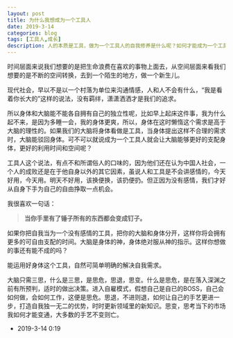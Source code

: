 ```yaml
---
layout: post
title: 为什么我想成为一个工具人
date: 2019-3-14
categories: blog
tags: [工具人,成长]
description: 人的本质是工具，做为一个工具人的自我修养是什么呢？如何才能成为一个工具人呢？
---
```


时间层面来说我们想要的是把生命浪费在喜欢的事物上面去，从空间层面来看我们想要的是不断的空间转换，去到一个陌生的地方，做一个新生儿。

现代社会，早以不是以一个村落为单位来沟通情感，人和人不会有什么，“我是看着你长大的”这样的说法，没有羁绊，潇潇洒洒才是我们的追求。

所以身体和大脑能不能各自拥有自己的独立性呢，比如早上起床这件事，我为什么起不来，是因为多睡一会，我的身体更爽，所以，身体在这时懒惰这个需求是高于大脑的理性的。如果我们的大脑将身体看做是工具，当身体提出这样不合理的需求时，大脑能驳回身体。可不可以就说成为一个工具人就会让大脑能够更好的支配身体，更好的利用时间和空间呢？

工具人这个说法，有点不和所谓俗人的口味的，因为他们还在认为中国人社会，一个人的成败还是在于他自身以外的其它因素，虽说人和工具是不会讲感情的，今天好用，今天用。明天不好用，该换便换，该扔便扔。但正因为没有感情，我们才好从自身下手为自己的自由挣取一点机会。

我很喜欢一句话：

> **当你手里有了锤子所有的东西都会变成钉子。**

如果你把自我当为一个没有感情的工具，把你的大脑和身体分开，这样你将会拥有更多的可自由支配的时间。大脑是身体的神，身体绝对服从神的指示。这样你想做的事还有能不成的吗？

能运用好身体这个工具，自然可简单明确的解决自我需求。

大脑只需三思，什么是三思，是思危，思退，思变。什么是思危，是在落入深渊之前有所预判，适时的做出决策。进入自雇模式，假想自己是自已的BOSS，自己会如何做，会如何工作，这便是思危。思退，不进则退，如何让自己的手艺更进一步，打造自我独一无二的优势，时时更新领域里的新知识。思变，思考当下的市场我如何才能变通，大多数的手艺不变则亡。

- 2019-3-14 0:19